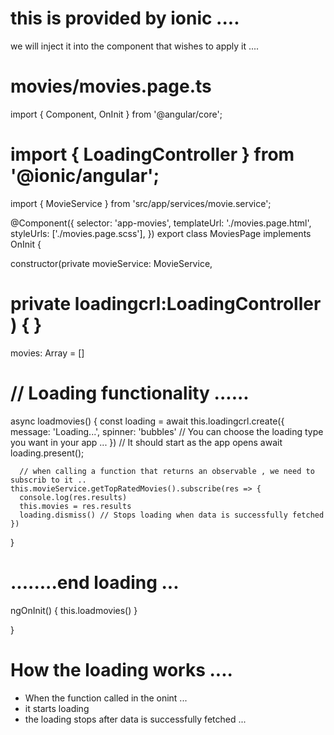 # this is provided by ionic ....

we will inject it into the component that wishes to apply it ....



# movies/movies.page.ts 

import { Component, OnInit } from '@angular/core';
# import { LoadingController } from '@ionic/angular';
import { MovieService } from 'src/app/services/movie.service';

@Component({
  selector: 'app-movies',
  templateUrl: './movies.page.html',
  styleUrls: ['./movies.page.scss'],
})
export class MoviesPage implements OnInit {

  constructor(private movieService: MovieService,
#  private loadingcrl:LoadingController ) { }

  movies: Array<any> = []

#  // Loading functionality ......
  async loadmovies() {
    const loading = await this.loadingcrl.create({
      message: 'Loading...',
      spinner: 'bubbles'  // You can choose the loading type you want in your app ...
    })
    // It should start as the app opens
    await loading.present();

      // when calling a function that returns an observable , we need to subscrib to it .. 
    this.movieService.getTopRatedMovies().subscribe(res => {
      console.log(res.results)
      this.movies = res.results
      loading.dismiss() // Stops loading when data is successfully fetched
    })
  
  }

# ........end loading ...


 
  ngOnInit() {
   this.loadmovies()
  }

}



# How the loading works .... 

- When the function called in the onint ... 
- it starts loading 
- the loading stops after data is  successfully fetched ...













